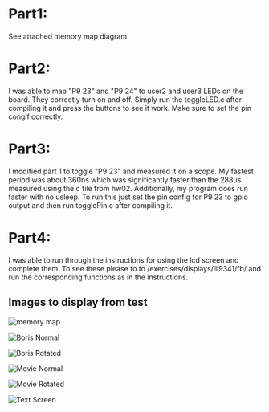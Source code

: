 Part1:
================================
See attached memory map diagram

Part2:
================================
I was able to map "P9 23" and "P9 24" to user2 and user3 LEDs on the board. They correctly turn on and off.
Simply run the toggleLED.c after compiling it and press the buttons to see it work. Make sure to set the pin congif correctly.

Part3:
================================
I modified part 1 to toggle "P9 23" and measured it on a scope.
My fastest period was about 360ns which was significantly faster than the 288us measured using the c file from hw02.
Additionally, my program does run faster with no usleep.
To run this just set the pin config for P9 23 to gpio output and then run togglePin.c after compiling it.

Part4:
================================
I was able to run through the instructions for using the lcd screen and complete them.
To see these please fo to /exercises/displays/ili9341/fb/ and run the corresponding functions as in the instructions.

## Images to display from test
![memory map](https://github.com/forstezr/embeddedLinuxClass/blob/master/hw04/IMG_20191001_121421.jpg?raw=true "Memory Map")

![Boris Normal](https://github.com/forstezr/embeddedLinuxClass/blob/master/hw04/IMG_20191001_120651.jpg?raw=true "Boris Normal")

![Boris Rotated](https://github.com/forstezr/embeddedLinuxClass/blob/master/hw04/IMG_20191001_120754.jpg?raw=true "Boris Rotated")

![Movie Normal](https://github.com/forstezr/embeddedLinuxClass/blob/master/hw04/IMG_20191001_123414.jpg?raw=true "Movie Normal")

![Movie Rotated](https://github.com/forstezr/embeddedLinuxClass/blob/master/hw04/IMG_20191001_123523.jpg?raw=true "Movie Rotated")

![Text Screen](https://github.com/forstezr/embeddedLinuxClass/blob/master/hw04/IMG_20191001_123721.jpg?raw=true "Text on Screen")
